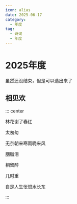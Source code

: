 ```yaml
---
icon: alias
date: 2025-06-17
category:
  - 年度
tag:
  - 诗词
  - 年度
---
```


# 2025年度

<!-- more -->

虽然还没结束，但是可以选出来了

## 相见欢

::: center 

林花谢了春红

太匆匆

无奈朝来寒雨晚来风

胭脂泪

相留醉

几时重

自是人生怅恨水长东

:::